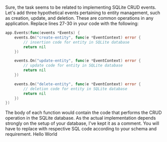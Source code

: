 Sure, the task seems to be related to implementing SQLite CRUD events. Let's add three hypothetical events pertaining to entity management, such as creation, update, and deletion. These are common operations in any application. Replace lines 27-30 in your code with the following:

```go
app.Events(func(events *Events) {
	events.On("create-entity", func(e *EventContext) error {
		// insertion code for entity in SQLite database
		return nil
	})

	events.On("update-entity", func(e *EventContext) error {
		// update code for entity in SQLite database
		return nil
	})

	events.On("delete-entity", func(e *EventContext) error {
		// deletion code for entity in SQLite database
		return nil
	})
})
```
The body of each function would contain the code that performs the CRUD operation in the SQLite database. As the actual implementation depends strongly on the setup of your database, I've kept it as a comment. You will have to replace with respective SQL code according to your schema and requirement.
Hello World